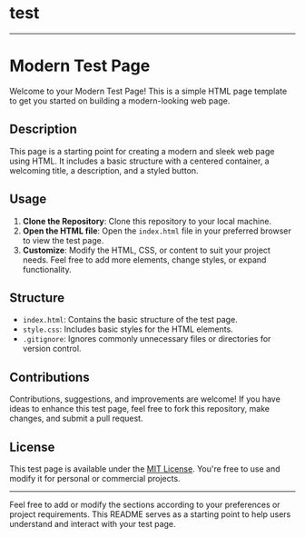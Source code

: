 # test


---

# Modern Test Page

Welcome to your Modern Test Page! This is a simple HTML page template to get you started on building a modern-looking web page.

## Description

This page is a starting point for creating a modern and sleek web page using HTML. It includes a basic structure with a centered container, a welcoming title, a description, and a styled button.

## Usage

1. **Clone the Repository**: Clone this repository to your local machine.
2. **Open the HTML file**: Open the `index.html` file in your preferred browser to view the test page.
3. **Customize**: Modify the HTML, CSS, or content to suit your project needs. Feel free to add more elements, change styles, or expand functionality.

## Structure

- `index.html`: Contains the basic structure of the test page.
- `style.css`: Includes basic styles for the HTML elements.
- `.gitignore`: Ignores commonly unnecessary files or directories for version control.

## Contributions

Contributions, suggestions, and improvements are welcome! If you have ideas to enhance this test page, feel free to fork this repository, make changes, and submit a pull request.

## License

This test page is available under the [MIT License](https://opensource.org/licenses/MIT). You're free to use and modify it for personal or commercial projects.

---

Feel free to add or modify the sections according to your preferences or project requirements. This README serves as a starting point to help users understand and interact with your test page.
